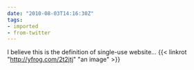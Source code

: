 ```yaml
---
date: "2010-08-03T14:16:30Z"
tags:
- imported
- from-twitter
---
```

I believe this is the definition of single-use website… {{< linkrot "http://yfrog.com/2t2jtj" "an image" >}}
